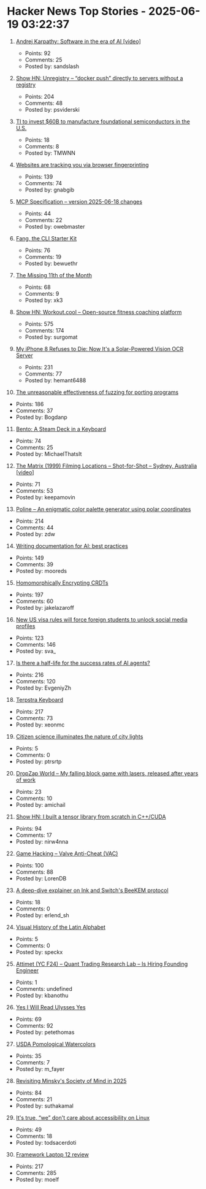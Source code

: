 # Hacker News Top Stories - 2025-06-19 03:22:37

1. [Andrej Karpathy: Software in the era of AI [video]](https://www.youtube.com/watch?v=LCEmiRjPEtQ)
   - Points: 92
   - Comments: 25
   - Posted by: sandslash

2. [Show HN: Unregistry – “docker push” directly to servers without a registry](https://github.com/psviderski/unregistry)
   - Points: 204
   - Comments: 48
   - Posted by: psviderski

3. [TI to invest $60B to manufacture foundational semiconductors in the U.S.](https://www.ti.com/about-ti/newsroom/news-releases/2025/texas-instruments-plans-to-invest-more-than--60-billion-to-manufacture-billions-of-foundational-semiconductors-in-the-us.html)
   - Points: 18
   - Comments: 8
   - Posted by: TMWNN

4. [Websites are tracking you via browser fingerprinting](https://engineering.tamu.edu/news/2025/06/websites-are-tracking-you-via-browser-fingerprinting.html)
   - Points: 139
   - Comments: 74
   - Posted by: gnabgib

5. [MCP Specification – version 2025-06-18 changes](https://modelcontextprotocol.io/specification/2025-06-18/changelog)
   - Points: 44
   - Comments: 22
   - Posted by: owebmaster

6. [Fang, the CLI Starter Kit](https://github.com/charmbracelet/fang)
   - Points: 76
   - Comments: 19
   - Posted by: bewuethr

7. [The Missing 11th of the Month](https://drhagen.com/blog/the-missing-11th-of-the-month/)
   - Points: 68
   - Comments: 9
   - Posted by: xk3

8. [Show HN: Workout.cool – Open-source fitness coaching platform](https://github.com/Snouzy/workout-cool)
   - Points: 575
   - Comments: 174
   - Posted by: surgomat

9. [My iPhone 8 Refuses to Die: Now It's a Solar-Powered Vision OCR Server](https://terminalbytes.com/iphone-8-solar-powered-vision-ocr-server/)
   - Points: 231
   - Comments: 77
   - Posted by: hemant6488

10. [The unreasonable effectiveness of fuzzing for porting programs](https://rjp.io/blog/2025-06-17-unreasonable-effectiveness-of-fuzzing)
   - Points: 186
   - Comments: 37
   - Posted by: Bogdanp

11. [Bento: A Steam Deck in a Keyboard](https://github.com/lunchbox-computer/bento)
   - Points: 74
   - Comments: 25
   - Posted by: MichaelThatsIt

12. [The Matrix (1999) Filming Locations – Shot-for-Shot – Sydney, Australia [video]](https://www.youtube.com/watch?v=UVf7rMqnwI0)
   - Points: 71
   - Comments: 53
   - Posted by: keepamovin

13. [Poline – An enigmatic color palette generator using polar coordinates](https://meodai.github.io/poline/)
   - Points: 214
   - Comments: 44
   - Posted by: zdw

14. [Writing documentation for AI: best practices](https://docs.kapa.ai/improving/writing-best-practices)
   - Points: 149
   - Comments: 39
   - Posted by: mooreds

15. [Homomorphically Encrypting CRDTs](https://jakelazaroff.com/words/homomorphically-encrypted-crdts/)
   - Points: 197
   - Comments: 60
   - Posted by: jakelazaroff

16. [New US visa rules will force foreign students to unlock social media profiles](https://www.theguardian.com/us-news/2025/jun/18/social-media-student-visa-screening)
   - Points: 123
   - Comments: 146
   - Posted by: sva_

17. [Is there a half-life for the success rates of AI agents?](https://www.tobyord.com/writing/half-life)
   - Points: 216
   - Comments: 120
   - Posted by: EvgeniyZh

18. [Terpstra Keyboard](http://terpstrakeyboard.com/web-app/keys.htm)
   - Points: 217
   - Comments: 73
   - Posted by: xeonmc

19. [Citizen science illuminates the nature of city lights](https://www.nature.com/articles/s44284-025-00239-5)
   - Points: 5
   - Comments: 0
   - Posted by: ptrsrtp

20. [DropZap World – My falling block game with lasers, released after years of work](https://apps.apple.com/us/app/dropzap-world/id1072858930)
   - Points: 23
   - Comments: 10
   - Posted by: amichail

21. [Show HN: I built a tensor library from scratch in C++/CUDA](https://github.com/nirw4nna/dsc)
   - Points: 94
   - Comments: 17
   - Posted by: nirw4nna

22. [Game Hacking – Valve Anti-Cheat (VAC)](https://codeneverdies.github.io/posts/gh-2/)
   - Points: 100
   - Comments: 88
   - Posted by: LorenDB

23. [A deep-dive explainer on Ink and Switch's BeeKEM protocol](https://meri.garden/a-deep-dive-explainer-on-beekem-protocol/)
   - Points: 18
   - Comments: 0
   - Posted by: erlend_sh

24. [Visual History of the Latin Alphabet](https://uclab.fh-potsdam.de/arete/en)
   - Points: 5
   - Comments: 0
   - Posted by: speckx

25. [Attimet (YC F24) – Quant Trading Research Lab – Is Hiring Founding Engineer](https://www.ycombinator.com/companies/attimet/jobs/b1w9pjE-founding-engineer)
   - Points: 1
   - Comments: undefined
   - Posted by: kbanothu

26. [Yes I Will Read Ulysses Yes](https://www.theatlantic.com/magazine/archive/2025/07/zachary-leader-richard-ellmann-james-joyce-review/682907/)
   - Points: 69
   - Comments: 92
   - Posted by: petethomas

27. [USDA Pomological Watercolors](https://search.nal.usda.gov/discovery/collectionDiscovery?vid=01NAL_INST:MAIN&collectionId=81279629860007426)
   - Points: 35
   - Comments: 7
   - Posted by: m_fayer

28. [Revisiting Minsky's Society of Mind in 2025](https://suthakamal.substack.com/p/revisiting-minskys-society-of-mind)
   - Points: 84
   - Comments: 21
   - Posted by: suthakamal

29. [It's true, “we” don't care about accessibility on Linux](https://tesk.page/2025/06/18/its-true-we-dont-care-about-accessibility-on-linux/)
   - Points: 49
   - Comments: 18
   - Posted by: todsacerdoti

30. [Framework Laptop 12 review](https://arstechnica.com/gadgets/2025/06/framework-laptop-12-review-im-excited-to-see-what-the-2nd-generation-looks-like/)
   - Points: 217
   - Comments: 285
   - Posted by: moelf

